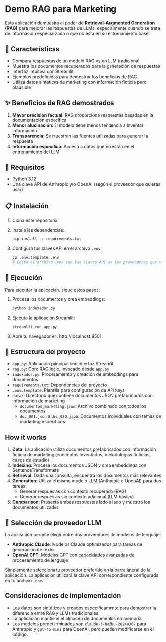 # Demo RAG para Marketing

Esta aplicación demuestra el poder de **Retrieval-Augmented Generation (RAG)** para mejorar las respuestas de LLMs, especialmente cuando se trata de información especializada o que no está en su entrenamiento base.

## 🚀 Características

- Compara respuestas de un modelo RAG vs un LLM tradicional
- Muestra los documentos recuperados para la generación de respuestas
- Interfaz intuitiva con Streamlit
- Ejemplos predefinidos para demostrar los beneficios de RAG
- Utiliza datos sintéticos de marketing con información ficticia pero plausible

## ✨ Beneficios de RAG demostrados

1. **Mayor precisión factual**: RAG proporciona respuestas basadas en la documentación específica
2. **Menor alucinación**: El modelo tiene menos tendencia a inventar información
3. **Transparencia**: Se muestran las fuentes utilizadas para generar la respuesta
4. **Información específica**: Acceso a datos que no están en el entrenamiento del LLM

## 🔧 Requisitos

- Python 3.12
- Una clave API de Anthropic y/o OpenAI (según el proveedor que quieras usar)

## 📋 Instalación

1. Clona este repositorio

2. Instala las dependencias:
   ```bash
   pip install -r requirements.txt
   ```

3. Configura tus claves API en el archivo `.env`:
   ```bash
   cp .env.template .env
   # Edita el archivo .env con las claves API de los proveedores que vayas a usar
   ```

## 🚀 Ejecución

Para ejecutar la aplicación, sigue estos pasos:

1. Procesa los documentos y crea embeddings:
   ```bash
   python indexador.py
   ```

2. Ejecuta la aplicación Streamlit:
   ```bash
   streamlit run app.py
   ```

3. Abre tu navegador en: http://localhost:8501

## 📁 Estructura del proyecto

- `app.py`: Aplicación principal con interfaz Streamlit
- `rag.py`: Core RAG logic, invocado desde `app.py`
- `indexador.py`: Procesamiento y creación de embeddings para documentos
- `requirements.txt`: Dependencias del proyecto
- `.env.template`: Plantilla para configuración de API keys
- `data/`: Directorio que contiene documentos JSON prefabricados con información de marketing
  - `documentos_marketing.json`: Archivo combinado con todos los documentos
  - `doc_001.json` a `doc_020.json`: Documentos individuales con temas de marketing específicos

## How it works

1. **Data**: La aplicación utiliza documentos prefabricados con información ficticia de marketing (conceptos inventados, metodologías ficticias, casos de estudio)
2. **Indexing**: Procesa los documentos JSON y crea embeddings con SentenceTransformers
3. **Retrieval**: Dada una consulta, encuentra los documentos más relevantes
4. **Generation**: Utiliza el mismo modelo LLM (Anthropic o OpenAI) para dos tareas:
   - Generar respuestas con contexto recuperado (RAG)
   - Generar respuestas sin contexto adicional (LLM básico)
5. **Comparison**: Presenta ambas respuestas lado a lado y muestra los documentos utilizados

## 🔄 Selección de proveedor LLM

La aplicación permite elegir entre dos proveedores de modelos de lenguaje:

- **Anthropic Claude**: Modelos Claude optimizados para tareas de generación de texto
- **OpenAI GPT**: Modelos GPT con capacidades avanzadas de procesamiento de lenguaje

Simplemente selecciona tu proveedor preferido en la barra lateral de la aplicación. La aplicación utilizará la clave API correspondiente configurada en tu archivo `.env`.

## Consideraciones de implementación

- Los datos son sintéticos y creados específicamente para demostrar la diferencia entre RAG y LLMs tradicionales.
- La aplicación mantiene el almacén de documentos en memoria.
- Los modelos predeterminados son `claude-3-haiku-20240307` para Anthropic y `gpt-4o-mini` para OpenAI, pero pueden modificarse en el código.
